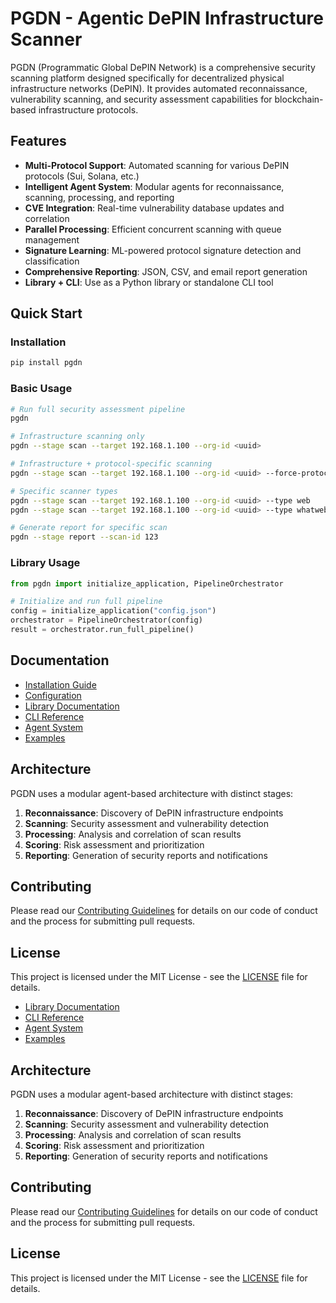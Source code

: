 # PGDN - Agentic DePIN Infrastructure Scanner

PGDN (Programmatic Global DePIN Network) is a comprehensive security scanning platform designed specifically for decentralized physical infrastructure networks (DePIN). It provides automated reconnaissance, vulnerability scanning, and security assessment capabilities for blockchain-based infrastructure protocols.

## Features

- **Multi-Protocol Support**: Automated scanning for various DePIN protocols (Sui, Solana, etc.)
- **Intelligent Agent System**: Modular agents for reconnaissance, scanning, processing, and reporting
- **CVE Integration**: Real-time vulnerability database updates and correlation
- **Parallel Processing**: Efficient concurrent scanning with queue management
- **Signature Learning**: ML-powered protocol signature detection and classification
- **Comprehensive Reporting**: JSON, CSV, and email report generation
- **Library + CLI**: Use as a Python library or standalone CLI tool

## Quick Start

### Installation

```bash
pip install pgdn
```

### Basic Usage

```bash
# Run full security assessment pipeline
pgdn

# Infrastructure scanning only
pgdn --stage scan --target 192.168.1.100 --org-id <uuid>

# Infrastructure + protocol-specific scanning
pgdn --stage scan --target 192.168.1.100 --org-id <uuid> --force-protocol sui

# Specific scanner types
pgdn --stage scan --target 192.168.1.100 --org-id <uuid> --type web
pgdn --stage scan --target 192.168.1.100 --org-id <uuid> --type whatweb

# Generate report for specific scan
pgdn --stage report --scan-id 123
```

### Library Usage

```python
from pgdn import initialize_application, PipelineOrchestrator

# Initialize and run full pipeline
config = initialize_application("config.json")
orchestrator = PipelineOrchestrator(config)
result = orchestrator.run_full_pipeline()
```

## Documentation

- [Installation Guide](docs/installation.md)
- [Configuration](docs/configuration.md)
- [Library Documentation](docs/library.md)
- [CLI Reference](docs/cli.md)
- [Agent System](docs/agents.md)
- [Examples](examples/)

## Architecture

PGDN uses a modular agent-based architecture with distinct stages:

1. **Reconnaissance**: Discovery of DePIN infrastructure endpoints
2. **Scanning**: Security assessment and vulnerability detection
3. **Processing**: Analysis and correlation of scan results
4. **Scoring**: Risk assessment and prioritization
5. **Reporting**: Generation of security reports and notifications

## Contributing

Please read our [Contributing Guidelines](CONTRIBUTING.md) for details on our code of conduct and the process for submitting pull requests.

## License

This project is licensed under the MIT License - see the [LICENSE](LICENSE) file for details.
- [Library Documentation](docs/library.md)
- [CLI Reference](docs/cli.md)
- [Agent System](docs/agents.md)
- [Examples](examples/)

## Architecture

PGDN uses a modular agent-based architecture with distinct stages:

1. **Reconnaissance**: Discovery of DePIN infrastructure endpoints
2. **Scanning**: Security assessment and vulnerability detection
3. **Processing**: Analysis and correlation of scan results
4. **Scoring**: Risk assessment and prioritization
5. **Reporting**: Generation of security reports and notifications

## Contributing

Please read our [Contributing Guidelines](CONTRIBUTING.md) for details on our code of conduct and the process for submitting pull requests.

## License

This project is licensed under the MIT License - see the [LICENSE](LICENSE) file for details.
